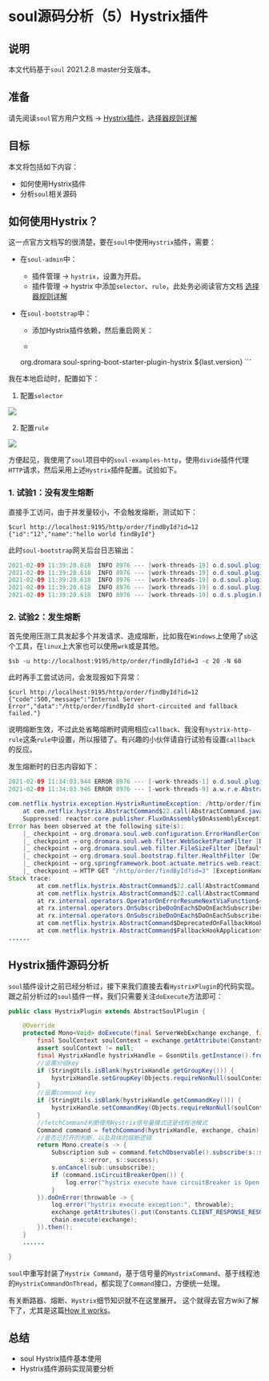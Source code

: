 

# soul源码分析（5）Hystrix插件

## 说明 

本文代码基于`soul` 2021.2.8 master分支版本。

## 准备

请先阅读`soul`官方用户文档 -> [Hystrix插件](https://dromara.org/zh/projects/soul/hystrix-plugin/)，[选择器规则详解](https://dromara.org/zh/projects/soul/selector-and-rule/)

## 目标

本文将包括如下内容：

- 如何使用Hystrix插件
- 分析`soul`相关源码

## 如何使用Hystrix？

这一点官方文档写的很清楚，要在`soul`中使用`Hystrix`插件，需要：

- 在`soul-admin`中：

  - 插件管理 -> `hystrix`，设置为开启。
  - 插件管理 -> hystrix 中添加`selector`、`rule`，此处务必阅读官方文档 [选择器规则详解](https://dromara.org/zh/projects/soul/selector-and-rule/) 
- 在`soul-bootstrap`中：
  - 添加Hystrix插件依赖，然后重启网关：
  - ```xml
   <!-- soul hystrix plugin start-->
   <dependency>
       <groupId>org.dromara</groupId>
       <artifactId>soul-spring-boot-starter-plugin-hystrix</artifactId>
        <version>${last.version}</version>
   </dependency>
   <!-- soul hystrix plugin end-->
   ```

我在本地启动时，配置如下：

1. 配置`selector`

![](images/soul-hystrix-selector-demo.png)

2. 配置`rule`

![](images/soul-hystrix-rule-demo.png)

方便起见，我使用了`soul`项目中的`soul-examples-http`，使用`divide`插件代理`HTTP`请求，然后采用上述`Hystrix`插件配置。试验如下。

### 1. 试验1：没有发生熔断

直接手工访问，由于并发量较小，不会触发熔断，测试如下：

```shell
$curl http://localhost:9195/http/order/findById?id=12
{"id":"12","name":"hello world findById"}
```

此时`soul-bootstrap`网关后台日志输出：

```java
2021-02-09 11:39:20.618  INFO 8976 --- [work-threads-19] o.d.soul.plugin.base.AbstractSoulPlugin  : hystrix selector success match , selector name :hystrix-http-selector
2021-02-09 11:39:20.618  INFO 8976 --- [work-threads-19] o.d.soul.plugin.base.AbstractSoulPlugin  : hystrix rule success match , rule name :hystrix-http-rule
2021-02-09 11:39:20.618  INFO 8976 --- [work-threads-19] o.d.soul.plugin.base.AbstractSoulPlugin  : divide selector success match , selector name :/http
2021-02-09 11:39:20.618  INFO 8976 --- [work-threads-19] o.d.soul.plugin.base.AbstractSoulPlugin  : divide rule success match , rule name :/http/order/findById
2021-02-09 11:39:20.618  INFO 8976 --- [work-threads-19] o.d.s.plugin.httpclient.WebClientPlugin  : The request urlPath is http://172.0.1.58:8188/order/findById?id=12, retryTimes is 0
```

### 2. 试验2：发生熔断

首先使用压测工具发起多个并发请求、造成熔断，比如我在`Windows`上使用了`sb`这个工具，在`linux`上大家也可以使用`wrk`或是其他。

```shell
$sb -u http://localhost:9195/http/order/findById?id=3 -c 20 -N 60
```

此时再手工尝试访问，会发现报如下异常：

```shell
$curl http://localhost:9195/http/order/findById?id=12
{"code":500,"message":"Internal Server Error","data":"/http/order/findById short-circuited and fallback failed."}
```

说明熔断生效，不过此处省略熔断时调用相应`callback`、我没有`hystrix-http-rule`这条`rule`中设置，所以报错了。有兴趣的小伙伴请自行试验有设置`callback`的反应。

发生熔断时的日志内容如下：

```java
2021-02-09 11:34:03.944 ERROR 8976 --- [-work-threads-1] o.d.soul.plugin.hystrix.HystrixPlugin    : hystrix execute have circuitBreaker is Open! groupKey:/http,commandKey:/http/order/findById
2021-02-09 11:34:03.946 ERROR 8976 --- [-work-threads-9] a.w.r.e.AbstractErrorWebExceptionHandler : [d26d41a5]  500 Server Error for HTTP GET "/http/order/findById?id=3"

com.netflix.hystrix.exception.HystrixRuntimeException: /http/order/findById short-circuited and fallback failed.
	at com.netflix.hystrix.AbstractCommand$22.call(AbstractCommand.java:825) ~[hystrix-core-1.5.12.jar:1.5.12]
	Suppressed: reactor.core.publisher.FluxOnAssembly$OnAssemblyException: 
Error has been observed at the following site(s):
	|_ checkpoint ⇢ org.dromara.soul.web.configuration.ErrorHandlerConfiguration$1 [DefaultWebFilterChain]
	|_ checkpoint ⇢ org.dromara.soul.web.filter.WebSocketParamFilter [DefaultWebFilterChain]
	|_ checkpoint ⇢ org.dromara.soul.web.filter.FileSizeFilter [DefaultWebFilterChain]
	|_ checkpoint ⇢ org.dromara.soul.bootstrap.filter.HealthFilter [DefaultWebFilterChain]
	|_ checkpoint ⇢ org.springframework.boot.actuate.metrics.web.reactive.server.MetricsWebFilter [DefaultWebFilterChain]
	|_ checkpoint ⇢ HTTP GET "/http/order/findById?id=3" [ExceptionHandlingWebHandler]
Stack trace:
		at com.netflix.hystrix.AbstractCommand$22.call(AbstractCommand.java:825) ~[hystrix-core-1.5.12.jar:1.5.12]
		at com.netflix.hystrix.AbstractCommand$22.call(AbstractCommand.java:804) ~[hystrix-core-1.5.12.jar:1.5.12]
		at rx.internal.operators.OperatorOnErrorResumeNextViaFunction$4.onError(OperatorOnErrorResumeNextViaFunction.java:140) ~[rxjava-1.3.8.jar:1.3.8]
		at rx.internal.operators.OnSubscribeDoOnEach$DoOnEachSubscriber.onError(OnSubscribeDoOnEach.java:87) ~[rxjava-1.3.8.jar:1.3.8]
		at rx.internal.operators.OnSubscribeDoOnEach$DoOnEachSubscriber.onError(OnSubscribeDoOnEach.java:87) ~[rxjava-1.3.8.jar:1.3.8]
		at com.netflix.hystrix.AbstractCommand$DeprecatedOnFallbackHookApplication$1.onError(AbstractCommand.java:1472) ~[hystrix-core-1.5.12.jar:1.5.12]
		at com.netflix.hystrix.AbstractCommand$FallbackHookApplication$1.onError(AbstractCommand.java:1397) ~[hystrix-core-1.5.12.jar:1.5.12]
......
```



## Hystrix插件源码分析

`soul`插件设计之前已经分析过，接下来我们直接去看`HystrixPlugin`的代码实现。跟之前分析过的`soul`插件一样，我们只需要关注`doExecute`方法即可：

```java
public class HystrixPlugin extends AbstractSoulPlugin {

    @Override
    protected Mono<Void> doExecute(final ServerWebExchange exchange, final SoulPluginChain chain, final SelectorData selector, final RuleData rule) {
        final SoulContext soulContext = exchange.getAttribute(Constants.CONTEXT);
        assert soulContext != null;
        final HystrixHandle hystrixHandle = GsonUtils.getInstance().fromJson(rule.getHandle(), HystrixHandle.class);
        //设置分组key
        if (StringUtils.isBlank(hystrixHandle.getGroupKey())) {
            hystrixHandle.setGroupKey(Objects.requireNonNull(soulContext).getModule());
        }
        //设置command key
        if (StringUtils.isBlank(hystrixHandle.getCommandKey())) {
            hystrixHandle.setCommandKey(Objects.requireNonNull(soulContext).getMethod());
        }
        //fetchCommand判断使用Hystrix信号量模式还是线程池模式
        Command command = fetchCommand(hystrixHandle, exchange, chain);
        //是否已打开的判断，以及具体的熔断逻辑
        return Mono.create(s -> {
            Subscription sub = command.fetchObservable().subscribe(s::success,
                    s::error, s::success);
            s.onCancel(sub::unsubscribe);
            if (command.isCircuitBreakerOpen()) {
                log.error("hystrix execute have circuitBreaker is Open! groupKey:{},commandKey:{}", hystrixHandle.getGroupKey(), hystrixHandle.getCommandKey());
            }
        }).doOnError(throwable -> {
            log.error("hystrix execute exception:", throwable);
            exchange.getAttributes().put(Constants.CLIENT_RESPONSE_RESULT_TYPE, ResultEnum.ERROR.getName());
            chain.execute(exchange);
        }).then();
    }
	......

}
```

`soul`中重写封装了`Hystrix Command`，基于信号量的`HystrixCommand`、基于线程池的`HystrixCommandOnThread`，都实现了`Command`接口，方便统一处理。

有关断路器、熔断、`Hystrix`细节知识就不在这里展开。 这个就得去官方wiki了解下了，尤其是这篇[How it works](https://github.com/Netflix/Hystrix/wiki/How-it-Works#CircuitBreaker)。



## 总结

- soul Hystrix插件基本使用
- Hystrix插件源码实现简要分析